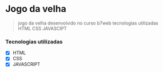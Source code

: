 # Jogo da velha
> jogo da velha desenvolvido no curso b7web tecnologias utilizadas HTML CSS JAVASCIPT

### Tecnologias utilizadas

- [x] HTML
- [x] CSS
- [x] JAVASCRIPT
